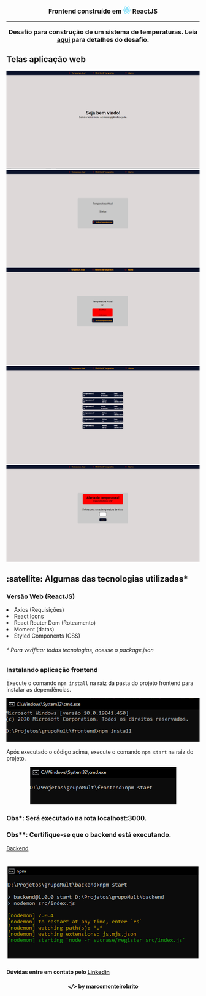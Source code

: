 
<h3 align="center"> Frontend construído em <img src="image/react.png" alt="react" height="18"> ReactJS

---

Desafio para construção de um sistema de temperaturas. Leia <a href='https://github.com/marcomonteirobrito/temperatura-nodejs-reactjs' target='_blank'>aqui</a> para detalhes do desafio.

## Telas aplicação web 

<p align="center">
	<img alt="" title="" src="image/home.PNG">
	<img alt="" title="" src="image/temperatura.PNG">
	<img alt="" title="" src="image/temperatura2.PNG">
	<img alt="" title="" src="image/historico.PNG">
	<img alt="" title="" src="image/alarme.PNG">
</p>

<h2><strong>:satellite: Algumas das tecnologias utilizadas*</strong></h2>

<h3>Versão Web (ReactJS)</h3>
<li>Axios (Requisições)</li>
<li>React Icons</li>
<li>React Router Dom (Roteamento)</li>
<li>Moment (datas)</li>
<li>Styled Components (CSS)</li>

<h6>* Para verificar todas tecnologias, acesse o package.json</h6>

### Instalando aplicação frontend

Execute o comando ```npm install``` na raiz da pasta do projeto frontend para instalar as dependências.  
<div align="center" >
<img alt="npminstall" src="image/npminstall.PNG"> 
</div>

Após executado o código acima, execute o comando ```npm start``` na raiz do projeto. 
<div align="center" > 
<img alt="npmstart" src="image/npmstart.PNG">
</div>

<h3>Obs*: Será executado na rota localhost:3000. </h3> 
<h3>Obs**: Certifique-se que o backend está executando. </h3>

<a href='https://github.com/marcomonteirobrito/temperatura-nodejs-reactjs/tree/master/backend' target='_blank'>Backend</a>

<h1 align="center">
    <img alt="" src="image/backendRUN.PNG">
</h1>

<h4>Dúvidas entre em contato pelo <a href="https://www.linkedin.com/in/marco-antonio-monteiro-de-brito-541ba0144/" target="_blank">Linkedin</a> </h4>

<h4 align="center"> <em>&lt;/&gt;</em> by <a href="https://github.com/marcomonteirobrito" target="_blank">marcomonteirobrito</a> </h4>
